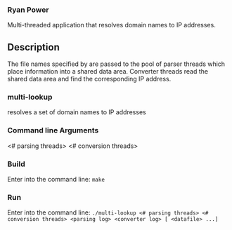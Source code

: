 ### Ryan Power

Multi-threaded application that resolves domain names to IP addresses.

## Description
The file names specified by <data file> are passed to the pool of parser
threads which place information into a shared data area. Converter
threads read the shared data area and find the corresponding IP address.
### multi-lookup
resolves a set of domain names to IP addresses

### Command line Arguments
  <# parsing threads> <# conversion threads> <parsing log> <converter log> <datafile>

### Build
Enter into the command line:
  `make`

### Run
Enter into the command line:
  `./multi-lookup <# parsing threads> <# conversion threads>
<parsing log> <converter log> [ <datafile> ...]`
